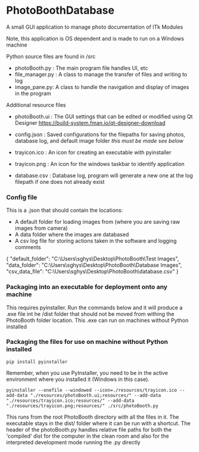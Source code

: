 # PhotoBoothDatabase
A small GUI application to manage photo documentation of ITk Modules 

Note, this application is OS dependent and is made to run on a Windows machine

Python source files are found in /src
- photoBooth.py : The main program file handles UI, etc
- file_manager.py : A class to manage the transfer of files and writing to log
- image_pane.py: A class to handle the navigation and display of images in the program

Additional resource files
- photoBooth.ui : The GUI settings that can be edited or modified using Qt Designer https://build-system.fman.io/qt-designer-download
- config.json : Saved configurations for the filepaths for saving photos, database log, and default image folder *this must be made see below*
- trayicon.ico : An icon for creating an executable with pyinstaller
- trayicon.png : An icon for the windows taskbar to identify application

- database.csv : Database log, program will generate a new one at the log filepath if one does not already exist

### Config file
This is a .json that should contain the locations:

- A default folder for loading images from (where you are saving raw images from camera)
- A data folder where the images are databased
- A csv log file for storing actions taken in the software and logging comments

{
    "default_folder": "C:\\Users\\sghys\\Desktop\\PhotoBooth\\Test Images",
    "data_folder": "C:\\Users\\sghys\\Desktop\\PhotoBooth\\Database Images",
    "csv_data_file": "C:\\Users\\sghys\\Desktop\\PhotoBooth\\database.csv"
}

### Packaging into an executable for deployment onto any machine

This requires pyinstaller.  Run the commands below and it will produce a .exe file int he /dist folder that should not be moved from withing the PhotoBooth folder location.  This .exe can run on machines without Python installed

### Packaging the files for use on machine without Python installed
`pip install pyinstaller`    

Remember, when you use PyInstaller, you need to be in the active environment where you installed it (Windows in this case).
```
pyinstaller --onefile --windowed --icon=./resources/trayicon.ico --add-data "./resources/photoBooth.ui;resources/" --add-data "./resources/trayicon.ico;resources/" --add-data "./resources/trayicon.png;resources/" ./src/photoBooth.py
```
This runs from the root PhotoBooth directory with all the files in it.  The executable stays in the dist/ folder where it can be run with a shortcut.  The header of the photoBooth.py handles relative file paths for both the 'compiled' dist for the computer in the clean room and also for the interpreted development mode running the .py directly



